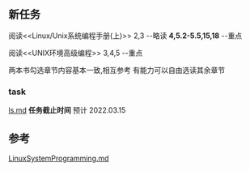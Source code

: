  
## 新任务


  阅读<<Linux/Unix系统编程手册(上)>>
        2,3                  --略读
        **4,5.2-5.5,15,18**  --重点
        
  阅读<<UNIX环境高级编程>>
        3,4,5                --重点
        
  两本书勾选章节内容基本一致,相互参考
  有能力可以自由选读其余章节
  
### task
   [ls.md](project/ls.md)
   **任务截止时间**
    预计   2022.03.15
  
## 参考
  [LinuxSystemProgramming.md](LinuxSystemProgramming.md)
  
